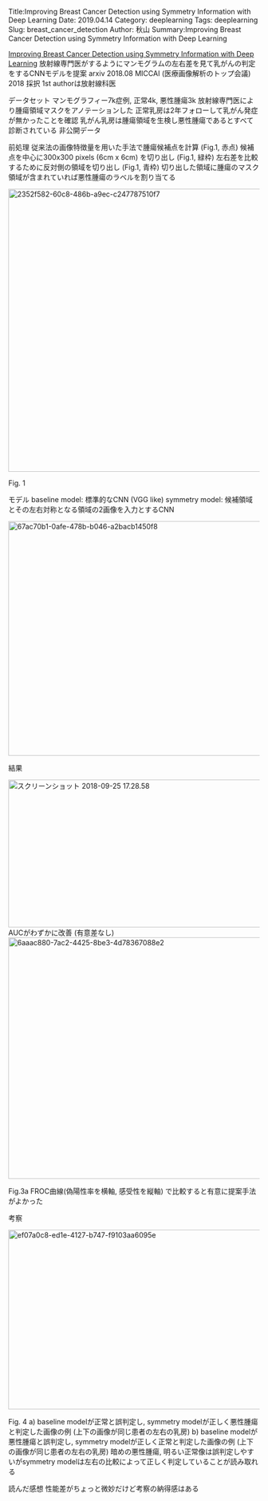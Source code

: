 Title:Improving Breast Cancer Detection using Symmetry Information with Deep Learning
Date: 2019.04.14
Category: deeplearning
Tags: deeplearning
Slug: breast_cancer_detection
Author: 秋山
Summary:Improving Breast Cancer Detection using Symmetry Information with Deep Learning

<a href="http://arxiv.org/abs/1808.08273">Improving Breast Cancer Detection using Symmetry Information with Deep Learning</a>
放射線専門医がするようにマンモグラムの左右差を見て乳がんの判定をするCNNモデルを提案
arxiv 2018.08
MICCAI (医療画像解析のトップ会議) 2018 採択
1st authorは放射線科医

データセット
マンモグラフィー7k症例, 正常4k, 悪性腫瘍3k
放射線専門医により腫瘍領域マスクをアノテーションした
正常乳房は2年フォローして乳がん発症が無かったことを確認
乳がん乳房は腫瘍領域を生検し悪性腫瘍であるとすべて診断されている
非公開データ

前処理
従来法の画像特徴量を用いた手法で腫瘍候補点を計算 (Fig.1, 赤点)
候補点を中心に300x300 pixels (6cm x 6cm) を切り出し (Fig.1, 緑枠)
左右差を比較するために反対側の領域を切り出し (Fig.1, 青枠)
切り出した領域に腫瘍のマスク領域が含まれていれば悪性腫瘍のラベルを割り当てる

<img class="alignnone size-full wp-image-153" src="https://pythonoum.files.wordpress.com/2018/09/2352f582-60c8-486b-a9ec-c247787510f7.png" alt="2352f582-60c8-486b-a9ec-c247787510f7" width="857" height="567" />

Fig. 1

モデル
baseline model: 標準的なCNN (VGG like)
symmetry model: 候補領域とその左右対称となる領域の2画像を入力とするCNN

<img class="alignnone size-full wp-image-152" src="https://pythonoum.files.wordpress.com/2018/09/67ac70b1-0afe-478b-b046-a2bacb1450f8.png" alt="67ac70b1-0afe-478b-b046-a2bacb1450f8" width="1487" height="470" />

結果

<img class="alignnone size-full wp-image-155" src="https://pythonoum.files.wordpress.com/2018/09/e382b9e382afe383aae383bce383b3e382b7e383a7e38383e38388-2018-09-25-17-28-58.png" alt="スクリーンショット 2018-09-25 17.28.58" width="1516" height="296" />
AUCがわずかに改善 (有意差なし)

<img class="alignnone size-full wp-image-151" src="https://pythonoum.files.wordpress.com/2018/09/6aaac880-7ac2-4425-8be3-4d78367088e2.png" alt="6aaac880-7ac2-4425-8be3-4d78367088e2" width="671" height="484" />

Fig.3a
FROC曲線(偽陽性率を横軸, 感受性を縦軸) で比較すると有意に提案手法がよかった

考察

<img class="alignnone size-full wp-image-154" src="https://pythonoum.files.wordpress.com/2018/09/ef07a0c8-ed1e-4127-b747-f9103aa6095e.png" alt="ef07a0c8-ed1e-4127-b747-f9103aa6095e" width="960" height="360" />

Fig. 4
a) baseline modelが正常と誤判定し, symmetry modelが正しく悪性腫瘍と判定した画像の例 (上下の画像が同じ患者の左右の乳房)
b) baseline modelが悪性腫瘍と誤判定し, symmetry modelが正しく正常と判定した画像の例 (上下の画像が同じ患者の左右の乳房)
暗めの悪性腫瘍, 明るい正常像は誤判定しやすいがsymmetry modelは左右の比較によって正しく判定していることが読み取れる

読んだ感想
性能差がちょっと微妙だけど考察の納得感はある

&nbsp;
